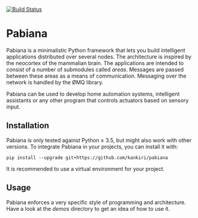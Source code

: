 [![Build Status](https://travis-ci.org/kankiri/pabiana.svg?branch=master)](https://travis-ci.org/kankiri/pabiana)

# Pabiana

Pabiana is a minimalistic Python framework that lets you build intelligent applications distributed over several nodes.
The architecture is inspired by the neocortex of the mammalian brain.
The applications are intended to consist of a number of submodules called *areas*.
Messages are passed between these areas as a means of communication.
Messaging over the network is handled by the ØMQ library.

Pabiana can be used to develop home automation systems, intelligent assistants or any other program that controls actuators based on sensory input.

## Installation

Pabiana is only tested against Python ≥ 3.5, but might also work with other versions.
To integrate Pabiana in your projects, you can install it with:

    pip install --upgrade git+https://github.com/kankiri/pabiana

It is recommended to use a virtual environment for your project.

## Usage

Pabiana enforces a very specific style of programming and architecture.
Have a look at the *demos* directory to get an idea of how to use it.
